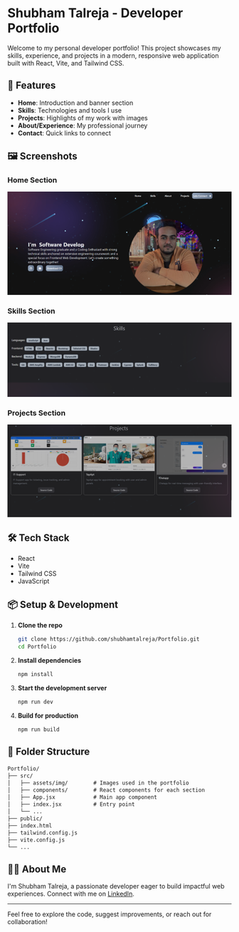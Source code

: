 
# Shubham Talreja - Developer Portfolio

Welcome to my personal developer portfolio! This project showcases my skills, experience, and projects in a modern, responsive web application built with React, Vite, and Tailwind CSS.

## 🚀 Features
- **Home**: Introduction and banner section
- **Skills**: Technologies and tools I use
- **Projects**: Highlights of my work with images
- **About/Experience**: My professional journey
- **Contact**: Quick links to connect

## 🖼️ Screenshots

### Home Section
![Home](src/assets/img/portfolio.png)

### Skills Section
![Skills](src/assets/img/skills.png)

### Projects Section
![Project 1](src/assets/img/projects.PNG)

## 🛠️ Tech Stack
- React
- Vite
- Tailwind CSS
- JavaScript

## 📦 Setup & Development
1. **Clone the repo**
	```sh
	git clone https://github.com/shubhamtalreja/Portfolio.git
	cd Portfolio
	```
2. **Install dependencies**
	```sh
	npm install
	```
3. **Start the development server**
	```sh
	npm run dev
	```
4. **Build for production**
	```sh
	npm run build
	```

## 📁 Folder Structure
```
Portfolio/
├── src/
│   ├── assets/img/        # Images used in the portfolio
│   ├── components/        # React components for each section
│   ├── App.jsx            # Main app component
│   ├── index.jsx          # Entry point
│   └── ...
├── public/
├── index.html
├── tailwind.config.js
├── vite.config.js
└── ...
```

## 🙋‍♂️ About Me
I'm Shubham Talreja, a passionate developer eager to build impactful web experiences. Connect with me on [LinkedIn](https://www.linkedin.com/in/shubham-talreja-b04697205/).

---
Feel free to explore the code, suggest improvements, or reach out for collaboration!
